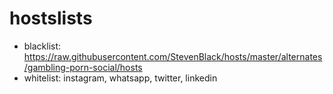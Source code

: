 # hostslists

* blacklist: https://raw.githubusercontent.com/StevenBlack/hosts/master/alternates/gambling-porn-social/hosts
* whitelist: instagram, whatsapp, twitter, linkedin
